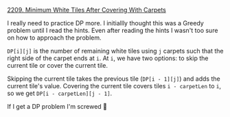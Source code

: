 [2209. Minimum White Tiles After Covering With Carpets](https://leetcode.com/problems/minimum-white-tiles-after-covering-with-carpets/)

I really need to practice DP more. I initiallly thought this was a Greedy problem until I read the hints. Even after reading the hints I wasn't too sure on how to approach the problem.

`DP[i][j]` is the number of remaining white tiles using `j` carpets such that the right side of the carpet ends at `i`. At `i`, we have two options: to skip the current tile or cover the current tile.

Skipping the current tile takes the previous tile (`DP[i - 1][j]`) and adds the current tile's value. Covering the current tile covers tiles `i - carpetLen` to `i`, so we get `DP[i - carpetLen][j - 1]`.

If I get a DP problem I'm screwed :grimacing: